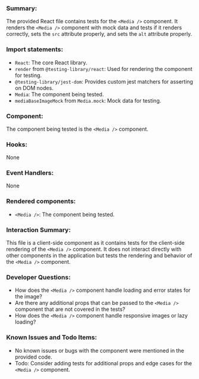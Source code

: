 ### Summary:
The provided React file contains tests for the `<Media />` component. It renders the `<Media />` component with mock data and tests if it renders correctly, sets the `src` attribute properly, and sets the `alt` attribute properly.

### Import statements:
- `React`: The core React library.
- `render` from `@testing-library/react`: Used for rendering the component for testing.
- `@testing-library/jest-dom`: Provides custom jest matchers for asserting on DOM nodes.
- `Media`: The component being tested.
- `mediaBaseImageMock` from `Media.mock`: Mock data for testing.

### Component:
The component being tested is the `<Media />` component.

### Hooks:
None

### Event Handlers:
None

### Rendered components:
- `<Media />`: The component being tested.

### Interaction Summary:
This file is a client-side component as it contains tests for the client-side rendering of the `<Media />` component. It does not interact directly with other components in the application but tests the rendering and behavior of the `<Media />` component.

### Developer Questions:
- How does the `<Media />` component handle loading and error states for the image?
- Are there any additional props that can be passed to the `<Media />` component that are not covered in the tests?
- How does the `<Media />` component handle responsive images or lazy loading?

### Known Issues and Todo Items:
- No known issues or bugs with the component were mentioned in the provided code.
- Todo: Consider adding tests for additional props and edge cases for the `<Media />` component.
